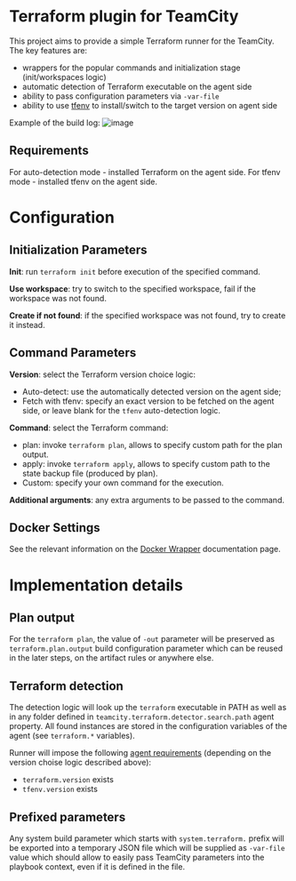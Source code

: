 # Terraform plugin for TeamCity

This project aims to provide a simple Terraform runner for the TeamCity. The key features are:

* wrappers for the popular commands and initialization stage (init/workspaces logic)
* automatic detection of Terraform executable on the agent side
* ability to pass configuration parameters via `-var-file`
* ability to use [tfenv](https://github.com/tfutils/tfenv) to install/switch to the target version on agent side

Example of the build log:
![image](https://user-images.githubusercontent.com/63649969/113509602-27608200-955f-11eb-8438-feb62088e10a.png)

## Requirements
For auto-detection mode - installed Terraform on the agent side.
For tfenv mode - installed tfenv on the agent side.

# Configuration

## Initialization Parameters

**Init**: run `terraform init` before execution of the specified command.

**Use workspace**: try to switch to the specified workspace, fail if the workspace was not found.

**Create if not found**: if the specified workspace was not found, try to create it instead.

## Command Parameters

**Version**: select the Terraform version choice logic:

* Auto-detect: use the automatically detected version on the agent side;
* Fetch with tfenv: specify an exact version to be fetched on the agent side, or leave blank for the `tfenv` auto-detection logic.

**Command**: select the Terraform command:

* plan: invoke `terraform plan`, allows to specify custom path for the plan output.
* apply: invoke `terraform apply`, allows to specify custom path to the state backup file (produced by plan).
* Custom: specify your own command for the execution.

**Additional arguments**: any extra arguments to be passed to the command.

## Docker Settings

See the relevant information on the [Docker Wrapper](https://www.jetbrains.com/help/teamcity/docker-wrapper.html) documentation page.

# Implementation details

## Plan output

For the `terraform plan`, the value of `-out` parameter will be preserved as `terraform.plan.output` build configuration parameter which can be reused in the later steps, on the artifact rules or anywhere else.

## Terraform detection

The detection logic will look up the `terraform` executable in PATH as well as in any folder defined in `teamcity.terraform.detector.search.path` agent property. All found instances are stored in the configuration variables of the agent (see `terraform.*` variables).

Runner will impose the following [agent requirements](https://www.jetbrains.com/help/teamcity/agent-requirements.html) (depending on the version choise logic described above):

* `terraform.version` exists
* `tfenv.version` exists

## Prefixed parameters

Any system build parameter which starts with `system.terraform.` prefix will be exported into a temporary JSON file which will be supplied as `-var-file` value which should allow to easily pass TeamCity parameters into the playbook context, even if it is defined in the file. 
